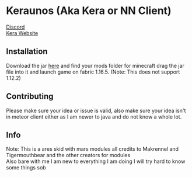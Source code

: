 # Keraunos (Aka Kera or NN Client)
[Discord](https://commingsoon) \
[Kera Website](https://commingsoon)

## Installation
Download the jar [here](https://commingsoon) and find your mods folder for minecraft drag the jar file into it and launch game on fabric 1.16.5. (Note: This does not support 1.12.2)



## Contributing

Please make sure your idea or issue is valid, also make sure your idea isn't in meteor client either as I am newer to java and do not know a whole lot. 

## Info
Note: This is a ares skid with mars modules all credits to Makrennel and Tigermouthbear and the other creators for modules
\
Also bare with me I am new to everything I  am doing I will try hard to know some things sob

